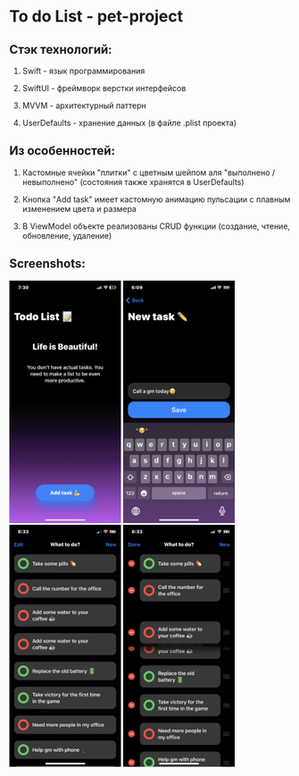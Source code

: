 # To do List - pet-project

## Стэк технологий:

1. Swift - язык программирования

2. SwiftUI - фреймворк верстки интерфейсов

3. MVVM - архитектурный паттерн

4. UserDefaults - хранение данных (в файле .plist проекта)

## Из особенностей:

1. Кастомные ячейки "плитки" с цветным шейпом аля "выполнено / невыполнено" (состояния также хранятся в UserDefaults)

2. Кнопка "Add task" имеет кастомную анимацию пульсации с плавным изменением цвета и размера

3. В ViewModel объекте реализованы CRUD функции (создание, чтение, обновление, удаление)

## Screenshots:

<html>
 <body>
  <p>
    <img src="screenshots/1.PNG" width="200">
    <img src="screenshots/2.PNG" width="200">
    <img src="screenshots/3.PNG" width="200">
    <img src="screenshots/4.PNG" width="200">
  </p>
 </body>
</html>
